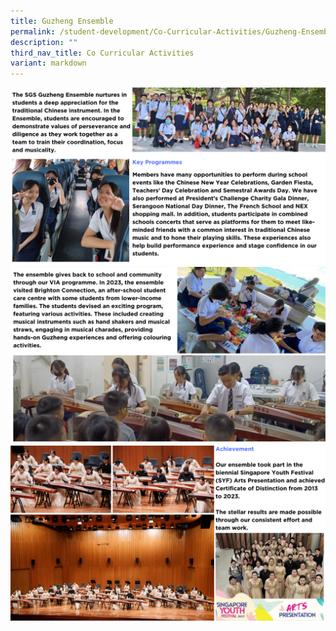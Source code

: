 ```yaml
---
title: Guzheng Ensemble
permalink: /student-development/Co-Curricular-Activities/Guzheng-Ensemble/
description: ""
third_nav_title: Co Curricular Activities
variant: markdown
---
```

![](/images/ccaguzheng2024__1_.png)
![](/images/ccaguzheng2024__2_.png)
![](/images/ccaguzheng2024__3_.png)
